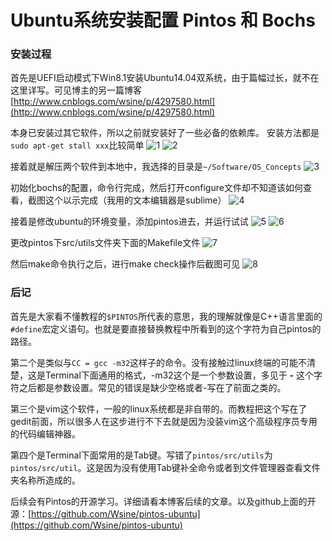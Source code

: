 # Ubuntu系统安装配置 Pintos 和 Bochs

### 安装过程
首先是UEFI启动模式下Win8.1安装Ubuntu14.04双系统，由于篇幅过长，就不在这里详写。可见博主的另一篇博客[http://www.cnblogs.com/wsine/p/4297580.html](http://www.cnblogs.com/wsine/p/4297580.html)

本身已安装过其它软件，所以之前就安装好了一些必备的依赖库。
安装方法都是`sudo apt-get stall xxx`比较简单
![1](https://wsine.cn-gd.ufileos.com/image/wsine-blog-image24.png)
![2](https://wsine.cn-gd.ufileos.com/image/wsine-blog-image25.png)

接着就是解压两个软件到本地中，我选择的目录是`~/Software/OS_Concepts`
![3](https://wsine.cn-gd.ufileos.com/image/wsine-blog-image26.png)

初始化bochs的配置，命令行完成，然后打开configure文件却不知道该如何查看，截图这个以示完成（我用的文本编辑器是sublime）
![4](https://wsine.cn-gd.ufileos.com/image/wsine-blog-image27.png)

接着是修改ubuntu的环境变量，添加pintos进去，并运行试试
![5](https://wsine.cn-gd.ufileos.com/image/wsine-blog-image28.png)
![6](https://wsine.cn-gd.ufileos.com/image/wsine-blog-image29.png)

更改pintos下src/utils文件夹下面的Makefile文件
![7](https://wsine.cn-gd.ufileos.com/image/wsine-blog-image30.png)

然后make命令执行之后，进行make check操作后截图可见
![8](https://wsine.cn-gd.ufileos.com/image/wsine-blog-image31.png)

### 后记

首先是大家看不懂教程的`$PINTOS`所代表的意思，我的理解就像是C++语言里面的`#define`宏定义语句。也就是要直接替换教程中所看到的这个字符为自己pintos的路径。

第二个是类似与`CC = gcc -m32`这样子的命令。没有接触过linux终端的可能不清楚，这是Terminal下面通用的格式，-m32这个是一个参数设置，多见于 **-** 这个字符之后都是参数设置。常见的错误是缺少空格或者-写在了前面之类的。

第三个是vim这个软件，一般的linux系统都是非自带的。而教程把这个写在了gedit前面，所以很多人在这步进行不下去就是因为没装vim这个高级程序员专用的代码编辑神器。

第四个是Terminal下面常用的是Tab键。写错了`pintos/src/utils`为`pintos/src/util`。这是因为没有使用Tab键补全命令或者到文件管理器查看文件夹名称所造成的。

后续会有Pintos的开源学习。详细请看本博客后续的文章。以及github上面的开源：[https://github.com/Wsine/pintos-ubuntu](https://github.com/Wsine/pintos-ubuntu)